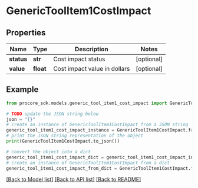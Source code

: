 # GenericToolItem1CostImpact


## Properties

Name | Type | Description | Notes
------------ | ------------- | ------------- | -------------
**status** | **str** | Cost impact status | [optional] 
**value** | **float** | Cost impact value in dollars | [optional] 

## Example

```python
from procore_sdk.models.generic_tool_item1_cost_impact import GenericToolItem1CostImpact

# TODO update the JSON string below
json = "{}"
# create an instance of GenericToolItem1CostImpact from a JSON string
generic_tool_item1_cost_impact_instance = GenericToolItem1CostImpact.from_json(json)
# print the JSON string representation of the object
print(GenericToolItem1CostImpact.to_json())

# convert the object into a dict
generic_tool_item1_cost_impact_dict = generic_tool_item1_cost_impact_instance.to_dict()
# create an instance of GenericToolItem1CostImpact from a dict
generic_tool_item1_cost_impact_from_dict = GenericToolItem1CostImpact.from_dict(generic_tool_item1_cost_impact_dict)
```
[[Back to Model list]](../README.md#documentation-for-models) [[Back to API list]](../README.md#documentation-for-api-endpoints) [[Back to README]](../README.md)


